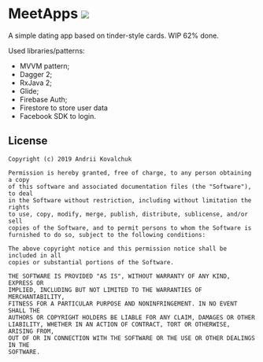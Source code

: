 # MeetApps  [![](https://img.shields.io/github/license/muramrr/MeetApps.svg)](https://github.com/muramrr/MeetApps/blob/master/LICENSE)
A simple dating app based on tinder-style cards. WIP 62% done.

Used libraries/patterns:
* MVVM pattern;
* Dagger 2;
* RxJava 2;
* Glide;
* Firebase Auth;
* Firestore to store user data
* Facebook SDK to login.


## License

```
Copyright (c) 2019 Andrii Kovalchuk

Permission is hereby granted, free of charge, to any person obtaining a copy
of this software and associated documentation files (the "Software"), to deal
in the Software without restriction, including without limitation the rights
to use, copy, modify, merge, publish, distribute, sublicense, and/or sell
copies of the Software, and to permit persons to whom the Software is
furnished to do so, subject to the following conditions:

The above copyright notice and this permission notice shall be included in all
copies or substantial portions of the Software.

THE SOFTWARE IS PROVIDED "AS IS", WITHOUT WARRANTY OF ANY KIND, EXPRESS OR
IMPLIED, INCLUDING BUT NOT LIMITED TO THE WARRANTIES OF MERCHANTABILITY,
FITNESS FOR A PARTICULAR PURPOSE AND NONINFRINGEMENT. IN NO EVENT SHALL THE
AUTHORS OR COPYRIGHT HOLDERS BE LIABLE FOR ANY CLAIM, DAMAGES OR OTHER
LIABILITY, WHETHER IN AN ACTION OF CONTRACT, TORT OR OTHERWISE, ARISING FROM,
OUT OF OR IN CONNECTION WITH THE SOFTWARE OR THE USE OR OTHER DEALINGS IN THE
SOFTWARE.
```
